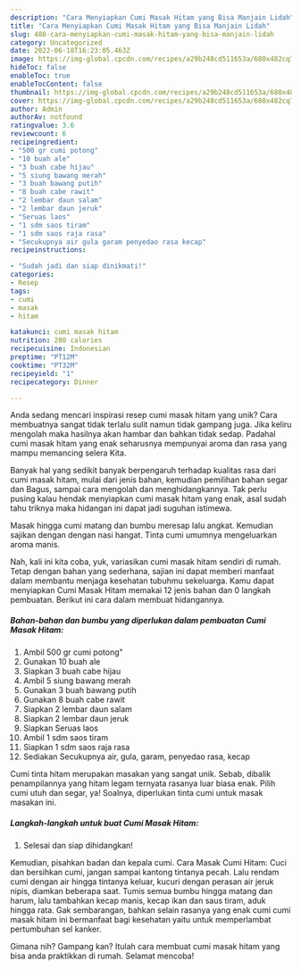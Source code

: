 ```yaml
---
description: "Cara Menyiapkan Cumi Masak Hitam yang Bisa Manjain Lidah"
title: "Cara Menyiapkan Cumi Masak Hitam yang Bisa Manjain Lidah"
slug: 488-cara-menyiapkan-cumi-masak-hitam-yang-bisa-manjain-lidah
category: Uncategorized
date: 2022-06-18T16:23:05.463Z
image: https://img-global.cpcdn.com/recipes/a29b248cd511653a/680x482cq70/cumi-masak-hitam-foto-resep-utama.jpg
hideToc: false
enableToc: true
enableTocContent: false
thumbnail: https://img-global.cpcdn.com/recipes/a29b248cd511653a/680x482cq70/cumi-masak-hitam-foto-resep-utama.jpg
cover: https://img-global.cpcdn.com/recipes/a29b248cd511653a/680x482cq70/cumi-masak-hitam-foto-resep-utama.jpg
author: Admin
authorAv: notfound
ratingvalue: 3.6
reviewcount: 6
recipeingredient:
- "500 gr cumi potong"
- "10 buah ale"
- "3 buah cabe hijau"
- "5 siung bawang merah"
- "3 buah bawang putih"
- "8 buah cabe rawit"
- "2 lembar daun salam"
- "2 lembar daun jeruk"
- "Seruas laos"
- "1 sdm saos tiram"
- "1 sdm saos raja rasa"
- "Secukupnya air gula garam penyedao rasa kecap"
recipeinstructions:

- "Sudah jadi dan siap dinikmati!"
categories:
- Resep
tags:
- cumi
- masak
- hitam

katakunci: cumi masak hitam 
nutrition: 280 calories
recipecuisine: Indonesian
preptime: "PT12M"
cooktime: "PT32M"
recipeyield: "1"
recipecategory: Dinner

---
```





Anda sedang mencari inspirasi resep cumi masak hitam yang unik? Cara membuatnya sangat tidak terlalu sulit namun tidak gampang juga. Jika keliru mengolah maka hasilnya akan hambar dan bahkan tidak sedap. Padahal cumi masak hitam yang enak seharusnya mempunyai aroma dan rasa yang mampu memancing selera Kita.





Banyak hal yang sedikit banyak berpengaruh terhadap kualitas rasa dari cumi masak hitam, mulai dari jenis bahan, kemudian pemilihan bahan segar dan Bagus, sampai cara mengolah dan menghidangkannya. Tak perlu pusing kalau hendak menyiapkan cumi masak hitam yang enak,      asal sudah tahu triknya maka hidangan ini dapat jadi suguhan istimewa.














Masak hingga cumi matang dan bumbu meresap lalu angkat. Kemudian sajikan dengan dengan nasi hangat. Tinta cumi umumnya mengeluarkan aroma manis.






Nah, kali ini kita coba, yuk, variasikan cumi masak hitam sendiri di rumah. Tetap dengan bahan yang sederhana, sajian ini dapat memberi manfaat dalam membantu menjaga kesehatan tubuhmu sekeluarga. Kamu dapat menyiapkan Cumi Masak Hitam memakai 12 jenis bahan dan 0 langkah pembuatan. Berikut ini cara dalam membuat hidangannya.

<!--inarticleads1-->

##### Bahan-bahan dan bumbu yang diperlukan dalam pembuatan Cumi Masak Hitam:

1. Ambil 500 gr cumi potong&#34;
1. Gunakan 10 buah ale
1. Siapkan 3 buah cabe hijau
1. Ambil 5 siung bawang merah
1. Gunakan 3 buah bawang putih
1. Gunakan 8 buah cabe rawit
1. Siapkan 2 lembar daun salam
1. Siapkan 2 lembar daun jeruk
1. Siapkan Seruas laos
1. Ambil 1 sdm saos tiram
1. Siapkan 1 sdm saos raja rasa
1. Sediakan Secukupnya air, gula, garam, penyedao rasa, kecap


Cumi tinta hitam merupakan masakan yang sangat unik. Sebab, dibalik penampilannya yang hitam legam ternyata rasanya luar biasa enak. Pilih cumi utuh dan segar, ya! Soalnya, diperlukan tinta cumi untuk masak masakan ini. 

<!--inarticleads2-->

##### Langkah-langkah untuk buat Cumi Masak Hitam:


1. Selesai dan siap dihidangkan!

Kemudian, pisahkan badan dan kepala cumi. Cara Masak Cumi Hitam: Cuci dan bersihkan cumi, jangan sampai kantong tintanya pecah. Lalu rendam cumi dengan air hingga tintanya keluar, kucuri dengan perasan air jeruk nipis, diamkan beberapa saat. Tumis semua bumbu hingga matang dan harum, lalu tambahkan kecap manis, kecap ikan dan saus tiram, aduk hingga rata. Gak sembarangan, bahkan selain rasanya yang enak cumi cumi masak hitam ini bermanfaat bagi kesehatan yaitu untuk memperlambat pertumbuhan sel kanker. 

Gimana nih? Gampang kan? Itulah cara membuat cumi masak hitam yang bisa anda praktikkan di rumah. Selamat mencoba!
